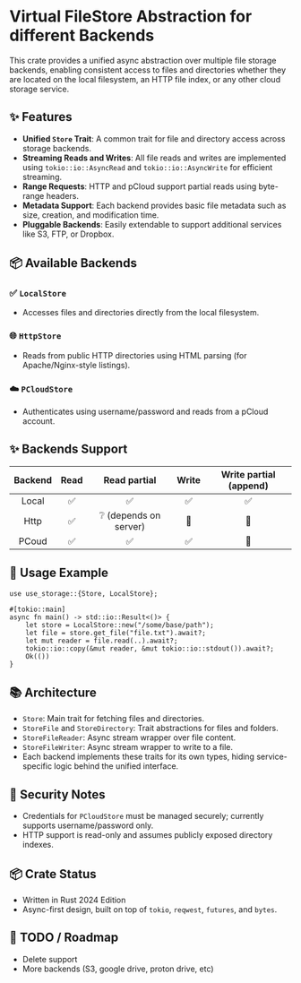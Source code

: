 # Virtual FileStore Abstraction for different Backends

This crate provides a unified async abstraction over multiple file storage backends,
enabling consistent access to files and directories whether they are located on the
local filesystem, an HTTP file index, or any other cloud storage service.

## ✨ Features

- **Unified `Store` Trait**: A common trait for file and directory access across storage backends.
- **Streaming Reads and Writes**: All file reads and writes are implemented using `tokio::io::AsyncRead` and `tokio::io::AsyncWrite` for efficient streaming.
- **Range Requests**: HTTP and pCloud support partial reads using byte-range headers.
- **Metadata Support**: Each backend provides basic file metadata such as size, creation, and modification time.
- **Pluggable Backends**: Easily extendable to support additional services like S3, FTP, or Dropbox.

## 📦 Available Backends

### ✅ `LocalStore`
- Accesses files and directories directly from the local filesystem.

### 🌐 `HttpStore`
- Reads from public HTTP directories using HTML parsing (for Apache/Nginx-style listings).

### ☁️ `PCloudStore`
- Authenticates using username/password and reads from a pCloud account.

## ✨ Backends Support

| Backend | Read | Read partial           | Write | Write partial (append) |
|:-------:|:----:|:----------------------:|:-----:|:----------------------:|
| Local   | ✅   | ✅                     | ✅    | ✅                     |
| Http    | ✅   | ❔ (depends on server) | 🚫    | 🚫                     |
| PCoud   | ✅   | ✅                     | ✅    | 🚫                     |

## 🔧 Usage Example

```rust,ignore
use use_storage::{Store, LocalStore};

#[tokio::main]
async fn main() -> std::io::Result<()> {
    let store = LocalStore::new("/some/base/path");
    let file = store.get_file("file.txt").await?;
    let mut reader = file.read(..).await?;
    tokio::io::copy(&mut reader, &mut tokio::io::stdout()).await?;
    Ok(())
}
```

## 📚 Architecture

- `Store`: Main trait for fetching files and directories.
- `StoreFile` and `StoreDirectory`: Trait abstractions for files and folders.
- `StoreFileReader`: Async stream wrapper over file content.
- `StoreFileWriter`: Async stream wrapper to write to a file.
- Each backend implements these traits for its own types, hiding service-specific logic behind the unified interface.

## 🔐 Security Notes

- Credentials for `PCloudStore` must be managed securely; currently supports username/password only.
- HTTP support is read-only and assumes publicly exposed directory indexes.

## 📦 Crate Status

- Written in Rust 2024 Edition
- Async-first design, built on top of `tokio`, `reqwest`, `futures`, and `bytes`.

## 🚧 TODO / Roadmap

- Delete support
- More backends (S3, google drive, proton drive, etc)
